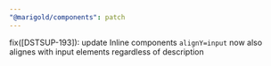 ```yaml
---
"@marigold/components": patch
---
```


fix([DSTSUP-193]): update Inline components `alignY=input` now also alignes with input elements regardless of description
